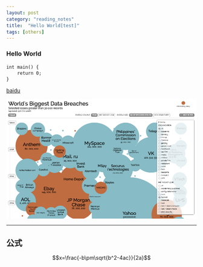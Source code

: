 ```yaml
---
layout: post
category: "reading_notes"
title:  "Hello World[test]"
tags: [others]
---
```

### Hello World 

```
int main() {
    return 0;
}
```

[baidu](http://www.baidu.com)

<a href='http://www.baidu.com'>
    <img src="/images/posts/2017-03-07/breaches.png">
</a>


---
公式
---

$$x=\frac{-b\pm\sqrt{b^2-4ac}}{2a}$$
